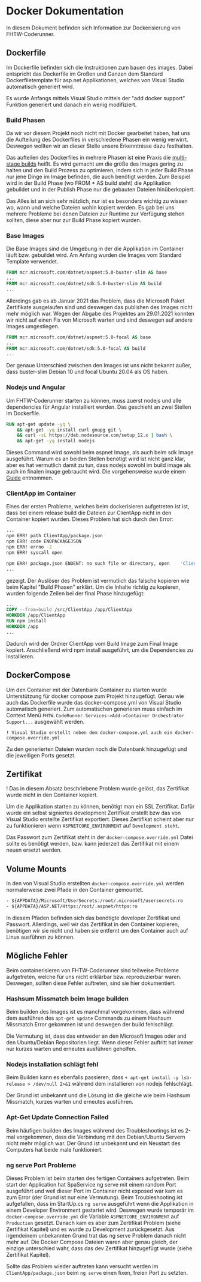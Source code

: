 # Docker Dokumentation

In diesem Dokument befinden sich Information zur Dockerisierung von FHTW-Coderunner.

## Dockerfile

Im Dockerfile befinden sich die Instruktionen zum bauen des images.
Dabei entspricht das Dockerfile im Großen und Ganzen dem Standard Dockerfiletemplate für asp.net Applikationen, welches von Visual Studio automatisch generiert wird.

Es wurde Anfangs mittels Visual Studio mittels der "add docker support" Funktion generiert und danach ein wenig modifiziert.

### Build Phasen

Da wir vor diesem Projekt noch nicht mit Docker gearbeitet haben, hat uns die Aufteilung des Dockerfiles in verschiedene Phasen ein wenig verwirrt. Deswegen wollten wir an dieser Stelle unsere Erkenntnisse dazu festhalten.

Das aufteilen des Dockerfiles in mehrere Phasen ist eine Praxis die [multi-stage builds](https://docs.docker.com/develop/develop-images/multistage-build/) heißt. Es wird gemacht um die größe des Images gering zu halten und den Build Prozess zu optimieren, indem sich in jeder Build Phase nur jene Dinge im Image befinden, die auch benötigt werden. Zum Beispiel wird in der Build Phase (wo FROM * AS build steht) die Applikation gebuildet und in der Publish Phase nur die gebauten Dateien hinüberkopiert.

Das Alles ist an sich sehr nützlich, nur ist es besonders wichtig zu wissen wo, wann und welche Dateien wohin kopiert werden. Es gab bei uns mehrere Probleme bei denen Dateien zur Runtime zur Verfügung stehen sollten, diese aber nur zur Build Phase kopiert wurden.

### Base Images

Die Base Images sind die Umgebung in der die Applikation im Container läuft bzw. gebuildet wird. Am Anfang wurden die Images vom Standard Template verwendet.

```DockerFile
FROM mcr.microsoft.com/dotnet/aspnet:5.0-buster-slim AS base
...
FROM mcr.microsoft.com/dotnet/sdk:5.0-buster-slim AS build
...
```

Allerdings gab es ab Januar 2021 das Problem, dass die Microsoft Paket Zertifikate ausgelaufen sind und deswegen das publishen des Images nicht mehr möglich war. Wegen der Abgabe des Projektes am 29.01.2021 konnten wir nicht auf einen Fix von Microsoft warten und sind deswegen auf andere Images umgestiegen.

```DockerFile
FROM mcr.microsoft.com/dotnet/aspnet:5.0-focal AS base
...
FROM mcr.microsoft.com/dotnet/sdk:5.0-focal AS build
...
```

Der genaue Unterschied zwischen den Images ist uns nicht bekannt außer, dass buster-slim Debian 10 und focal Ubuntu  20.04 als OS haben.

### Nodejs und Angular

Um FHTW-Coderunner starten zu können, muss zuerst nodejs und alle dependencies für Angular installiert werden. Das geschieht an zwei Stellen im Dockerfile.

```Dockerfile
RUN apt-get update -yq \
    && apt-get -yq install curl gnupg git \
    && curl -sL https://deb.nodesource.com/setup_12.x | bash \
	&& apt-get -yq install nodejs
```

Dieses Command wird sowohl beim aspnet Image, als auch beim sdk Image ausgeführt. Warum es an beiden Stellen benötigt wird ist nicht ganz klar, aber es hat vermutlich damit zu tun, dass nodejs sowohl im build image als auch im finalen image gebraucht wird. Die vorgehensweise wurde einem [Guide](https://medium.com/swlh/create-an-asp-net-core-3-0-angular-spa-web-application-with-docker-support-86e8c15796aa) entnommen.

### ClientApp im Container

Eines der ersten Probleme, welches beim dockerisieren aufgetreten ist ist, dass bei einem release build die Dateien zur ClientApp nicht in den Container kopiert wurden. Dieses Problem hat sich durch den Error:

```bash
...
npm ERR! path ClientApp/package.json
npm ERR! code ENOPACKAGEJSON
npm ERR! errno -2
npm ERR! syscall open

npm ERR! package.json ENOENT: no such file or directory, open    'ClientApp/package.json'
...
```

gezeigt. Der Auslöser des Problem ist vermutlich das falsche kopieren wie beim Kapitel "Build Phasen" erklärt. Um die Inhalte richtig zu kopieren, wurden folgende Zeilen bei der final Phase hinzugefügt:

```Dockerfile
...
COPY --from=build /src/ClientApp /app/ClientApp
WORKDIR /app/ClientApp
RUN npm install
WORKDIR /app
...
```

Dadurch wird der Ordner ClientApp vom Build Image zum Final Image kopiert.
Anschließend wird npm install ausgeführt, um die Dependencies zu installieren.

## DockerCompose

Um den Container mit der Datenbank Container zu starten wurde Unterstützung für docker compose zum Projekt hinzugefügt. Genau wie auch das Dockerfile wurde das docker-compose.yml von Visual Studio automatisch generiert. Zum automatischen generieren muss einfach im Context Menü `FHTW.CodeRunner.Services->Add->Container Orchestrator Support...` ausgewählt werden.

```
! Visual Studio erstellt neben dem docker-compose.yml auch ein docker-compose.override.yml
```

Zu den generierten Dateien wurden noch die Datenbank hinzugefügt und die jeweiligen Ports gesetzt.

## Zertifikat

! Das in diesem Absatz beschriebene Problem wurde gelöst, das Zertifikat wurde nicht in den Container kopiert.

Um die Applikation starten zu können, benötigt man ein SSL Zertifikat. Dafür wurde ein selbst signiertes development Zertifikat erstellt bzw das von Visual Studio erstellte Zertifikat exportiert. Dieses Zertifikat scheint aber nur zu funktionieren wenn `ASPNETCORE_ENVIRONMENT` auf `Development steht`.

Das Passwort zum Zertifikat steht in der `docker-compose.override.yml` Datei sollte es benötigt werden, bzw. kann jederzeit das Zertifikat mit einem neuen ersetzt werden.

## Volume Mounts

In den von Visual Studio erstellten `docker-compose.override.yml` werden normalerweise zwei Pfade in den Container gemountet.

```Dockerfile
- ${APPDATA}/Microsoft/UserSecrets:/root/.microsoft/usersecrets:ro
- ${APPDATA}/ASP.NET/Https:/root/.aspnet/https:ro
```

In diesem Pfaden befinden sich das benötigte developer Zertifikat und Passwort. Allerdings, weil wir das Zertifikat in den Container kopieren, benötigen wir sie nicht und haben sie entfernt um den Container auch auf Linux ausführen zu können.

## Mögliche Fehler

Beim containerisieren von FHTW-Coderunner sind teilweise Probleme aufgetreten, welche für uns nicht erklärbar bzw. reproduzierbar waren. Deswegen, sollten diese Fehler auftreten, sind sie hier dokumentiert.

### Hashsum Missmatch beim Image builden

Beim builden des Images ist es manchmal vorgekommen, dass während dem ausführen des `apt-get update` Commands zu einem Hashsum Missmatch Error gekommen ist und deswegen der build fehlschlägt.

Die Vermutung ist, dass das entweder an den Microsoft Images oder and den Ubuntu/Debian Repositorien liegt. Wenn dieser Fehler auftritt hat immer nur kurzes warten und erneutes ausführen geholfen.

### Nodejs installation schlägt fehl

Beim Builden kann es ebenfalls passieren, dass `+ apt-get install -y lsb-release > /dev/null 2>&1` während dem installieren von nodejs fehlschlägt.

Der Grund ist unbekannt und die Lösung ist die gleiche wie beim Hashsum Missmatch, kurzes warten und erneutes ausführen.

### Apt-Get Update Connection Failed

Beim häufigen builden des Images während des Troubleshootings ist es 2-mal vorgekommen, dass die Verbindung mit den Debian/Ubuntu Servern nicht mehr möglich war. Der Grund ist unbekannt und ein Neustart des Computers hat beide male funktioniert.

### ng serve Port Probleme

Dieses Problem ist beim starten des fertigen Containers aufgetreten. Beim start der Application hat SpaService ng serve mit einem random Port ausgeführt und weil dieser Port im Container nicht exposed war kam es zum Error (der Grund ist nur eine Vermutung). Beim Troubleshooting ist aufgefallen, dass im StartUp.cs `ng serve` ausgeführt wenn die Applikation in einem Developer Environment gestartet wird. Deswegen wurde temporär im `docker-compose.override.yml` die Variable `ASPNETCORE_ENVIRONMENT` auf `Production` gesetzt. Danach kam es aber zum Zertifikat Problem (siehe Zertifikat Kapitel) und es wurde zu Development zurückgesetzt. Aus irgendeinem unbekannten Grund trat das ng serve Problem danach nicht mehr auf. Die Docker Compose Dateien waren aber genau gleich, der einzige unterschied wahr, dass das dev Zertifikat hinzugefügt wurde (siehe Zertifikat Kapitel).

Sollte das Problem wieder auftreten kann versucht werden im `ClientApp/package.json` beim `ng serve` einen fixen, freien Port zu setzten.
